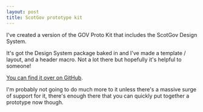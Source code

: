 ```yaml
---
layout: post
title: ScotGov prototype kit
---
```


I've created a version of the GOV Proto Kit that includes the ScotGov Design System.

It's got the Design System package baked in and I've made a template / layout, and a header macro. Not a lot there but hopefully it's helpful to someone!

[You can find it over on GitHub](https://github.com/chrisadesign/scotgov-prototype-kit).

I'm probably not going to do much more to it unless there's a massive surge of support for it, there's enough there that you can quickly put together a prototype now though.
